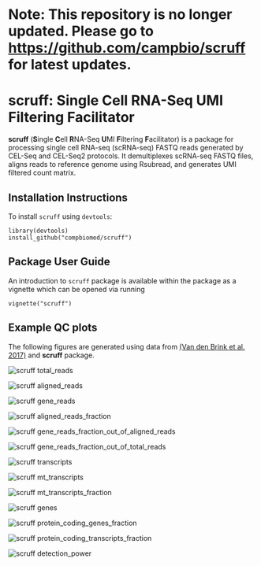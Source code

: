 # Note: This repository is no longer updated. Please go to https://github.com/campbio/scruff for latest updates.

# scruff: Single Cell RNA-Seq UMI Filtering Facilitator

**scruff** (**S**ingle **C**ell **R**NA-Seq **U**MI **F**iltering **F**acilitator) is a package for processing single cell RNA-seq (scRNA-seq) FASTQ reads generated by CEL-Seq and CEL-Seq2 protocols. It demultiplexes scRNA-seq FASTQ files, aligns reads to reference genome using Rsubread, and generates UMI filtered count matrix.

## Installation Instructions

To install `scruff` using `devtools`:
```
library(devtools)
install_github("compbiomed/scruff")
```

## Package User Guide

An introduction to `scruff` package is available within the package as a vignette which can be opened via running 
```
vignette("scruff")
```
## Example QC plots

The following figures are generated using data from [(Van den Brink et al. 2017)](https://www.nature.com/articles/nmeth.4437) and **scruff** package.

![scruff total_reads](https://github.com/compbiomed/scruff/raw/master/data-raw/figure/20180907_vdb_newplots_ercc_edit_Page_01.png)

![scruff aligned_reads](https://github.com/compbiomed/scruff/raw/master/data-raw/figure/20180907_vdb_newplots_ercc_edit_Page_02.png)

![scruff gene_reads](https://github.com/compbiomed/scruff/raw/master/data-raw/figure/20180907_vdb_newplots_ercc_edit_Page_03.png)

![scruff aligned_reads_fraction](https://github.com/compbiomed/scruff/raw/master/data-raw/figure/20180907_vdb_newplots_ercc_edit_Page_04.png)

![scruff gene_reads_fraction_out_of_aligned_reads](https://github.com/compbiomed/scruff/raw/master/data-raw/figure/20180907_vdb_newplots_ercc_edit_Page_05.png)

![scruff gene_reads_fraction_out_of_total_reads](https://github.com/compbiomed/scruff/raw/master/data-raw/figure/20180907_vdb_newplots_ercc_edit_Page_06.png)

![scruff transcripts](https://github.com/compbiomed/scruff/raw/master/data-raw/figure/20180907_vdb_newplots_ercc_edit_Page_07.png)

![scruff mt_transcripts](https://github.com/compbiomed/scruff/raw/master/data-raw/figure/20180907_vdb_newplots_ercc_edit_Page_08.png)

![scruff mt_transcripts_fraction](https://github.com/compbiomed/scruff/raw/master/data-raw/figure/20180907_vdb_newplots_ercc_edit_Page_09.png)

![scruff genes](https://github.com/compbiomed/scruff/raw/master/data-raw/figure/20180907_vdb_newplots_ercc_edit_Page_10.png)

![scruff protein_coding_genes_fraction](https://github.com/compbiomed/scruff/raw/master/data-raw/figure/20180907_vdb_newplots_ercc_edit_Page_11.png)

![scruff protein_coding_transcripts_fraction](https://github.com/compbiomed/scruff/raw/master/data-raw/figure/20180907_vdb_newplots_ercc_edit_Page_12.png)

![scruff detection_power](https://github.com/compbiomed/scruff/raw/master/data-raw/figure/20180907_vdb_newplots_ercc_edit_Page_13.png)
